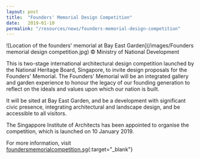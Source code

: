 ```yaml
---
layout: post
title:  "Founders' Memorial Design Competition"
date:   2019-01-10
permalink: "/resources/news/founders-memorial-design-competition"
---
```

![Location of the founders' memorial at Bay East Garden](/images/Founders memorial design competition.jpg)
© Ministry of National Development

This is two-stage international architectural design competition launched by the National Heritage Board, Singapore, to invite design proposals for the Founders' Memorial. The Founders' Memorial will be an integrated gallery and garden experience to honour the legacy of our founding generation to reflect on the ideals and values upon which our nation is built. 

It will be sited at Bay East Garden, and be a development with significant civic presence, integrating architectural and landscape design, and be accessible to all visitors. 

The Singappore Institute of Architects has been appointed to organise the competition, which is launched on 10 January 2019.

For more information, visit [foundersmemorialcompetition.sg](https://www.foundersmemorial.sg/){:target="_blank"} 


